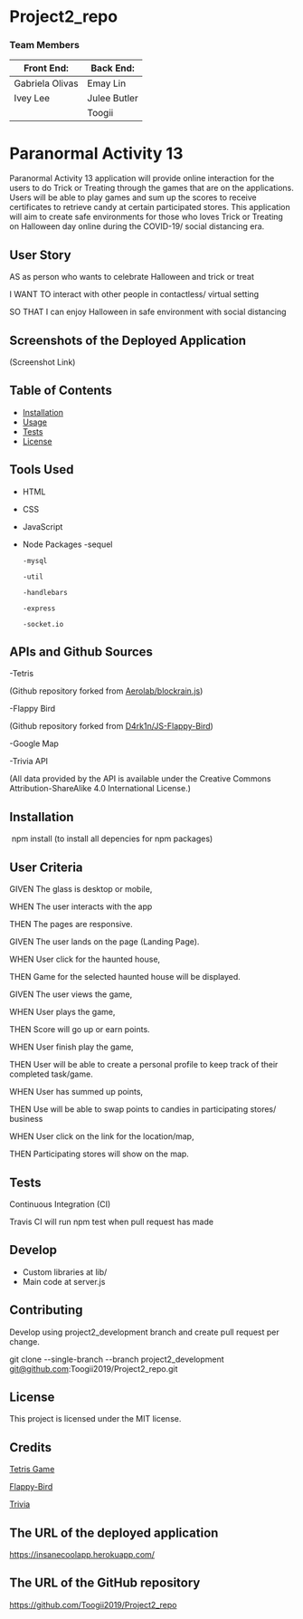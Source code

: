 # Project2_repo

### Team Members

| Front End:        | Back End:       |
| --------------    | -------------- |
| Gabriela Olivas   | Emay Lin |
| Ivey Lee          | Julee Butler   |
|                   | Toogii  |

# Paranormal Activity 13

Paranormal Activity 13 application will provide online interaction for the users to do Trick or Treating through the games that are on the applications. Users will be able to play games and sum up the scores to receive certificates to retrieve candy at certain participated stores. This application will aim to create safe environments for those who loves Trick or Treating on Halloween day online during the COVID-19/ social distancing era. 

## User Story

AS as person who wants to celebrate Halloween and trick or treat

I WANT TO interact with other people in contactless/ virtual setting

SO THAT I can enjoy Halloween in safe environment with social distancing 

## Screenshots of the Deployed Application 

(Screenshot Link)

## Table of Contents
  - [Installation](#installation)
  - [Usage](#usage)
  - [Tests](#tests)
  - [License](#license)

## Tools Used

* HTML
* CSS
* JavaScript
* Node Packages
      -sequel

      -mysql

      -util

      -handlebars

      -express

      -socket.io

## APIs and Github Sources

  -Tetris
  
  (Github repository forked from [Aerolab/blockrain.js](https://github.com/Aerolab/blockrain.js))

  -Flappy Bird
  
  (Github repository forked from [D4rk1n/JS-Flappy-Bird](https://github.com/D4rk1n/JS-Flappy-Bird))

  -Google Map
    
  -Trivia API
  
  (All data provided by the API is available under the Creative Commons Attribution-ShareAlike 4.0 International License.)

## Installation
  ​
npm install (to install all depencies for npm packages)

## User Criteria

GIVEN The glass is desktop or mobile,

​WHEN The user interacts with the app

​THEN The pages are responsive.

GIVEN The user lands on the page (Landing Page).

​WHEN User click for the haunted house,

​THEN Game for the selected haunted house will be displayed.

GIVEN The user views the game,

​WHEN User plays the game,

​THEN Score will go up or earn points.

WHEN User finish play the game,

THEN User will be able to create a personal profile to keep track of their completed task/game.

WHEN User has summed up points,

THEN Use will be able to swap points to candies in participating stores/ business

WHEN User click on the link for the location/map,

THEN Participating stores will show on the map.

## Tests

Continuous Integration (CI)

Travis CI will run npm test when pull request has made

## Develop

* Custom libraries at lib/
* Main code at server.js

## Contributing

Develop using project2_development branch and create pull request per change.

git clone --single-branch --branch project2_development git@github.com:Toogii2019/Project2_repo.git

## License

This project is licensed under the MIT license.

## Credits

[Tetris Game](https://github.com/Aerolab/blockrain.js)

[Flappy-Bird](https://github.com/D4rk1n/JS-Flappy-Bird)

[Trivia](https://opentdb.com/api_config.php)

## The URL of the deployed application
https://insanecoolapp.herokuapp.com/

## The URL of the GitHub repository
https://github.com/Toogii2019/Project2_repo
